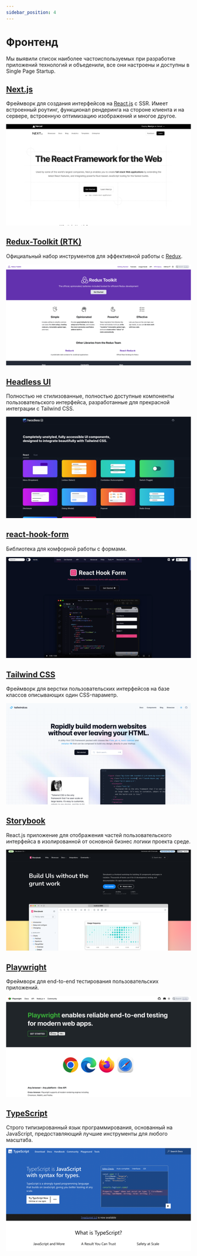 ```yaml
---
sidebar_position: 4
---
```


# Фронтенд

Мы выявили список наиболее частоиспользуемых при разработке приложений технологий и объеденили, все они настроены и доступны в Single Page Startup.

## [Next.js](https://nextjs.org/)

Фреймворк для создания интерфейсов на [React.js](https://ru.reactjs.org/) с SSR. Имеет встроенный роутинг, функционал рендеринга на стороне клиента и на сервере, встроенную оптимизацию изображений и многое другое.

![Next.js](./img/next.png)

## [Redux-Toolkit (RTK)](https://redux-toolkit.js.org/rtk-query/overview)

Официальный набор инструментов для эффективной работы с [Redux](https://redux.js.org/).

![Redux Toolkit](./img/redux-toolkit.png)

## [Headless UI](https://headlessui.com)

Полностью не стилизованные, полностью доступные компоненты пользовательского интерфейса, разработанные для прекрасной интеграции с Tailwind CSS.

![Headless UI](./img/headless-ui.png)

## [react-hook-form](https://react-hook-form.com/)

Библиотека для комфорной работы с формами.

![react-hook-form](./img/react-hook-form.png)

## [Tailwind CSS](https://tailwindcss.com/)

Фреймворк для верстки пользовательских интерфейсов на базе классов описывающих один CSS-параметр.

![Tailwind CSS](./img/tailwindcss.png)

## [Storybook](https://storybook.js.org/)

React.js приложение для отображения частей пользовательского интерфейса в изолированной от основной бизнес логики проекта среде.

![Storybook](./img/storybook.png)

## [Playwright](https://playwright.dev/)

Фреймворк для end-to-end тестирования пользовательских приложений.

![Playwright](./img/playwright.png)

## [TypeScript](https://typescriptlang.org/)

Строго типизированный язык программирования, основанный на JavaScript, предоставляющий лучшие инструменты для любого масштаба.

![TypeScript](./img/typescript.png)
